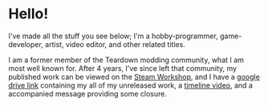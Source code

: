 # Hello!

I've made all the stuff you see below;
I'm a hobby-programmer, game-developer, artist, video editor, and other related titles.

I am a former member of the Teardown modding community, what I am most well known for. After 4 years, I've since left that community, my published work can be viewed on the [Steam Workshop](https://steamcommunity.com/id/Autumnagnificent/myworkshopfiles/), and I have a [google drive link](https://drive.google.com/drive/folders/1z92r3EPguAW1my4Wp3Y7ewG43NyjqaiP) containing my all of my unreleased work, a [timeline video](https://www.youtube.com/watch?v=fHPUbTQcOMM), and a accompanied message providing some closure.
